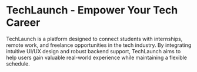 # TechLaunch - Empower Your Tech Career

TechLaunch is a platform designed to connect students with internships, remote work, and freelance opportunities in the tech industry. By integrating intuitive UI/UX design and robust backend support, TechLaunch aims to help users gain valuable real-world experience while maintaining a flexible schedule.
